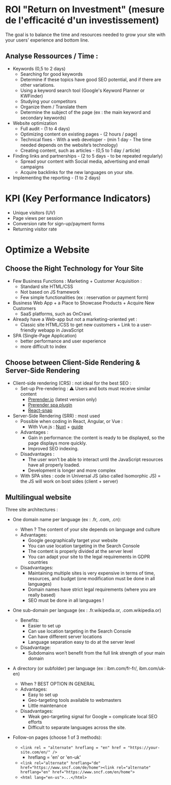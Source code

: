 # ROI "Return on Investment" (mesure de l'efficacité d'un investissement)
The goal is to balance the time and resources needed to grow your site with your users' experience and bottom line.

## Analyse Ressources / Time :
- Keywords (0,5 to 2 days)
  - Searching for good keywords
  - Determine if these topics have good SEO potential, and if there are other variations.
  - Using a keyword search tool (Google's Keyword Planner or KWFinder)
  - Studying your competitors
  - Organize them / Translate them
  - Determine the subject of the page (ex : the main keyword and secondary keywords)
- Website optimization
  - Full audit - (1 to 4 days)
  - Optimizing content on existing pages - (2 hours / page)
  - Technical fixes - With a web developer - (min 1 day - The time needed depends on the website’s technology)
  - Creating content, such as articles - (0,5 to 1 day / article)
- Finding links and partnerships - (2 to 5 days - to be repeated regularly)
  - Spread your content with Social media, advertising and email campaigns
  - Acquire backlinks for the new languages on your site.
- Implementing the reporting - (1 to 2 days)

# KPI (Key Performance Indicators)
- Unique visitors (UV)
- Page views per session
- Conversion rate for sign-up/payment forms
- Returning visitor rate

# Optimize a Website

## Choose the Right Technology for Your Site
- Few Business Functions : Marketing + Customer Acquisition :
  - Standard site HTML/CSS
  - Not based on JS framework
  - Few simple functionalities (ex : reservation or payment form)
- Business Web App + a Place to Showcase Products + Acquire New Customers
  - SaaS platforms, such as OnCrawl.
- Already have a Web-app but not a marketing-oriented yet :
  - Classic site HTML/CSS to get new customers + Link to a user-friendly webapp in JavaScript
- SPA (Single-Page Application)
  - better performance and user experience
  - more difficult to index
  
## Choose between Client-Side Rendering & Server-Side Rendering
- Client-side rendering (CRS) : not ideal for the best SEO :
  - Set-up Pre-rendering : :warning: Users and bots must receive similar content
    - [Prerender.io](https://prerender.io/) (latest version only)
    - [Prerender spa plugin](https://github.com/chrisvfritz/prerender-spa-plugin)
    - [React-snap](https://github.com/stereobooster/react-snap)
- Server-Side Rendering (SRR) : most used
  - Possible when coding in React, Angular, or Vue :
    - With Vue.js : [Nuxt](https://fr.nuxtjs.org/) + [guide](https://vuejs.org/v2/guide/ssr.html)
  - Advantages :
    - Gain in performance: the content is ready to be displayed, so the page displays more quickly.
    - Improved SEO indexing.
  - Disadvantages :
    - The user won’t be able to interact until the JavaScript resources have all properly loaded.
    - Development is longer and more complex
  - With SPA sites : code in Universal JS (also called Isomorphic JS) = the JS will work on bost sides (client + server)

## Multilingual website
Three site architectures :
- One domain name per language (ex : .fr, .com, .cn):
  - When ? The content of your site depends on language and culture
  - Advantages:
    - Google geographically target your website
    - You can use location targeting in the Search Console
    - The content is properly divided at the server level
    - You can adapt your site to the legal requirements in GDPR countries
  - Disadvantages:
    - Maintaining multiple sites is very expensive in terms of time, resources, and budget (one modification must be done in all languages)
    - Domain names have strict legal requirements (where you are really based)
    - SEO must be done in all languages !
    
- One sub-domain per language (ex : .fr.wikipedia.or, .com.wikipedia.or)
  - Benefits:
    - Easier to set up
    - Can use location targeting in the Search Console
    - Can have different server locations
    - Language separation easy to do at the server level
  - Disadvantage: 
    - Subdomains won’t benefit from the full link strength of your main domain
    
- A directory (or subfolder) per language (ex : ibm.com/fr-fr/, ibm.com/uk-en)
  - When ? BEST OPTION IN GENERAL
  - Advantages:
    - Easy to set up
    - Geo-targeting tools available to webmasters
    - Little maintenance
  - Disadvantages:
    - Weak geo-targeting signal for Google = complicate local SEO efforts
    - Difficult to separate languages across the site.
    
- Follow-on pages (choose 1 of 3 methods):
  - ```<link rel = "alternate" hreflang = "en" href = "https://your-site.com/en/" />```
    - hreflang = 'en' or 'en-uk'
  - ```<link rel="alternate" hreflang="de" href="https://www.sncf.com/de/home"><link rel="alternate" hreflang="en" href="https://www.sncf.com/en/home">```
  - ```<html lang="en-us">...</html>```

